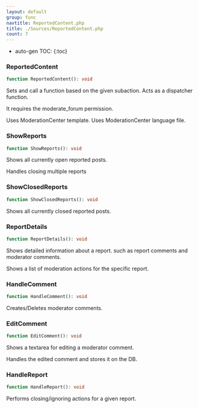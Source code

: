 ```yaml
---
layout: default
group: func
navtitle: ReportedContent.php
title: ./Sources/ReportedContent.php
count: 7
---
```

* auto-gen TOC:
{:toc}
### ReportedContent

```php
function ReportedContent(): void
```
Sets and call a function based on the given subaction. Acts as a dispatcher function.

It requires the moderate_forum permission.

Uses ModerationCenter template.
Uses ModerationCenter language file.

### ShowReports

```php
function ShowReports(): void
```
Shows all currently open reported posts.

Handles closing multiple reports

### ShowClosedReports

```php
function ShowClosedReports(): void
```
Shows all currently closed reported posts.



### ReportDetails

```php
function ReportDetails(): void
```
Shows detailed information about a report. such as report comments and moderator comments.

Shows a list of moderation actions for the specific report.

### HandleComment

```php
function HandleComment(): void
```
Creates/Deletes moderator comments.



### EditComment

```php
function EditComment(): void
```
Shows a textarea for editing a moderator comment.

Handles the edited comment and stores it on the DB.

### HandleReport

```php
function HandleReport(): void
```
Performs closing/ignoring actions for a given report.



